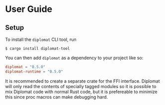 # User Guide

## Setup

To install the `diplomat` CLI tool, run

```shell
$ cargo install diplomat-tool
```


You can then add `diplomat` as a dependency to your project like so:

```toml
diplomat = "0.5.0"
diplomat-runtime = "0.5.0"
```

It is recommended to create a separate crate for the FFI interface. Diplomat will only read the contents of specially tagged modules so it is possible to mix Diplomat code with normal Rust code, but it is prefereable to minimize this since proc macros can make debugging hard.